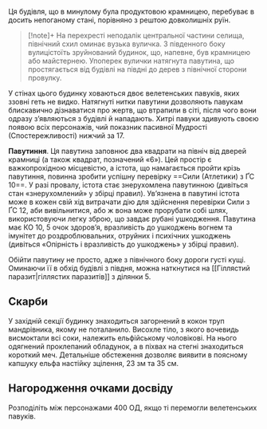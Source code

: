 Ця будівля, що в минулому була продуктовою крамницею, перебуває в досить непоганому стані, порівняно з рештою довколишніх руїн.

>[!note]+
>На перехресті неподалік центральної частини селища, північний схил оминає вузька вуличка. З південного боку вулицістоїть зруйнований будинок, що, напевне, був крамницею або майстернею. Упоперек вулички натягнута павутина, що простягається від будівлі на півдні до дерев з північної сторони провулку.

У стінах цього будинку ховаються двоє велетенських павуків, яких ззовні геть не видко. Натягнуті нитки павутини дозволяють павукам блискавично дізнаватися про жертв, що втрапили в сіті, після чого вони одразу з’являються з будівлі й нападають. Хитрі павуки здивують своєю появою всіх персонажів, чий показник пасивної Мудрості (Спостережливості) нижчий за 17.

**Павутиння**. Ця павутина заповнює два квадрати на північ від дверей крамниці (а також квадрат, позначений «6»). Цей простір є важкопрохідною місцевістю, а істота, що намагається пройти крізь павутиння, повинна зробити успішну перевірку ==Сили (Атлетики) з ҐС 10==. У разі провалу, істота стає знерухомлена павутинною (дивіться стан «знерухомлений» у збірці правил). Ув’язнена в павутині істота може в кожен свій хід витрачати дію для здійснення перевірки Сили з ҐС 12, аби вивільнитися, або ж вона може прорубати собі шлях, використовуючи легку зброю, що завдає рубані ушкодження. Павутина має КО 10, 5 очок здоров’я, вразливість до ушкоджень вогнем та імунітет до роздроблювальних, отруйних і психічних ушкоджень (дивіться «Опірність і вразливість до ушкоджень» у збірці правил).

Обійти павутину не просто, адже з північного боку дороги густі кущі. Оминаючи її в обхід будівлі з півдня, можна наткнутися на [[Гіллястий паразит|гіллястих паразитів]] з ділянки 5.
## Скарби
У західній секції будинку знаходиться загорнений в кокон труп мандрівника, якому не поталанило. Висохле тіло, з якого вочевидь висмоктали всі соки, належить ельфійському чоловікові. На нього одягнений проклепаний обладунок, а в піхвах на стегні знаходиться короткий меч. Детальніше обстеження дозволяє виявити в поясному капшуку ельфа настійку зцілення, 23 зм та 35 см.

## Нагородження очками досвіду
Розподіліть між персонажами 400 ОД, якщо ті перемогли велетенських павуків.
